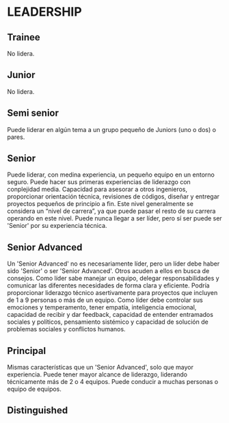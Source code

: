 # LEADERSHIP

## Trainee

No lidera.

## Junior

No lidera.

## Semi senior

Puede liderar en algún tema a un grupo pequeño de Juniors (uno o dos) o pares.

## Senior

Puede liderar, con medina experiencia, un pequeño equipo en un entorno seguro. Puede hacer sus primeras experiencias de liderazgo con conplejidad media. Capacidad para asesorar a otros ingenieros, proporcionar orientación técnica, revisiones de códigos, diseñar y entregar proyectos pequeños de principio a fin. Este nivel generalmente se considera un “nivel de carrera”, ya que puede pasar el resto de su carrera operando en este nivel. Puede nunca llegar a ser líder, pero sí ser puede ser 'Senior' por su experiencia técnica.

## Senior Advanced

Un 'Senior Advanced' no es necesariamente líder, pero un líder debe haber sido 'Senior' o ser 'Senior Advanced'. Otros acuden a ellos en busca de consejos. Como líder sabe manejar un equipo, delegar responsabilidades y comunicar las diferentes necesidades de forma clara y eficiente. Podría proporcionar liderazgo técnico asertivamente para proyectos que incluyen de 1 a 9 personas o más de un equipo. Como líder debe controlar sus emociones y temperamento, tener empatía, inteligencia emocional, capacidad de recibir y dar feedback, capacidad de entender entramados sociales y políticos, pensamiento sistémico y capacidad de solución de problemas sociales y conflictos humanos.

## Principal

Mismas características que un 'Senior Advanced', solo que mayor experiencia. Puede tener mayor alcance de liderazgo, liderando técnicamente más de 2 o 4 equipos. Puede conducir a muchas personas o equipo de equipos.

## Distinguished



